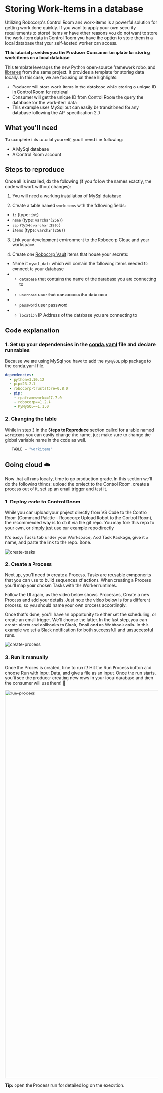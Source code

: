 # Storing Work-Items in a database

Utilizing Robocorp's Control Room and work-items is a powerful solution for getting work done quickly. If you want to apply your own security requirements to stored items or have other reasons you do not want to store the work-item data in Control Room you have the option to store them in a local database that your self-hosted worker can access.

**This tutorial provides you the Producer Consumer template for storing work-items on a local database**

This template leverages the new Python open-source framework [robo](https://github.com/robocorp/robo), and [libraries](https://github.com/robocorp/robo#libraries) from the same project. It provides a template for storing data locally. In this case, we are focusing on these highlights:

- Producer will store work-items in the database while storing a unique ID in Control Room for retrieval
- Consumer will get the unique ID from Control Room the query the database for the work-item data
- This example uses MySql but can easily be transitioned for any database following the API specification 2.0

## What you'll need

To complete this tutorial yourself, you'll need the following:

- A MySql database
- A Control Room account

## Steps to reproduce

Once all is installed, do the following (if you follow the names exactly, the code will work without changes):

1. You will need a working installation of MySql database

2. Create a table named `workitems` with the following fields:
  - `id`  (type: `int`)
  - `name` (type: `varchar(256)`)
  - `zip` (type: `varchar(256)`)
  - `items` (type: `varchar(256)`)

3. Link your development environment to the Robocorp Cloud and your workspace.

4. Create one [Robocorp Vault](https://robocorp.com/docs/development-guide/variables-and-secrets/vault) items that house your secrets:
  - Name it `mysql_data` which will contain the following items needed to connect to your database
  - - `database` that contains the name of the database you are connecting to
  - - `username` user that can access the database
  - - `password` user password
  - - `location` IP Address of the database you are connecting to


## Code explanation

### 1. Set up your dependencies in the [conda.yaml](conda.yaml) file and declare runnables

Because we are using MySql you have to add the `PyMySQL` pip package to the conda.yaml file.

```yaml
dependencies:
  - python=3.10.12
  - pip=23.2.1
  - robocorp-truststore=0.8.0
  - pip:
    - rpaframework==27.7.0
    - robocorp==1.2.4
    - PyMySQL==1.1.0
```

### 2. Changing the table

While in step 2 in the **Steps to Reproduce** section called for a table named `workitems` you can easily change the name, just make sure to change the global variable name in the code as well.

```python
   TABLE = "workitems"
```

## Going cloud ☁️

Now that all runs locally, time to go production-grade. In this section we'll do the following things: upload the project to the Control Room, create a process out of it, set up an email trigger and test it.

### 1. Deploy code to Control Room

While you can upload your project directly from VS Code to the Control Room (Command Palette - Robocorp: Upload Robot to the Control Room), the recommended way is to do it via the git repo. You may fork this repo to your own, or simply just use our example repo directly.

It's easy: Tasks tab under your Workspace, Add Task Package, give it a name, and paste the link to the repo. Done.

![create-tasks](https://github.com/robocorp/example-timescale-vector-loader/assets/40179958/95cf3b7f-6604-4f68-8455-bbef780ce954)

### 2. Create a Process

Next up, you'll need to create a Process. Tasks are reusable components that you can use to build sequences of actions. When creating a Process you'll map your chosen Tasks with the Worker runtimes.

Follow the UI again, as the video below shows. Processes, Create a new Process and add your details. Just note the video below is for a different process, so you should name your own process accordingly.

Once that's done, you'll have an opportunity to either set the scheduling, or create an email trigger. We'll choose the latter. In the last step, you can create alerts and callbacks to Slack, Email and as Webhook calls. In this example we set a Slack notification for both successfull and unsuccessful runs.

![create-process](https://github.com/robocorp/example-timescale-vector-loader/assets/40179958/32a67f01-05c6-4065-a6de-e67fe3a86e92)

### 3. Run it manually

Once the Proces is created, time to run it! Hit the Run Process button and choose Run with Input Data, and give a file as an input. Once the run starts, you'll see the producer creating new rows in your local database and then the consumer will use them! 🤞

<img width="1279" alt="run-process" src="https://github.com/robocorp/example-timescale-vector-loader/assets/40179958/fecb6904-4f5e-427a-aa72-140044bb7f00">

**Tip:** open the Process run for detailed log on the execution.

